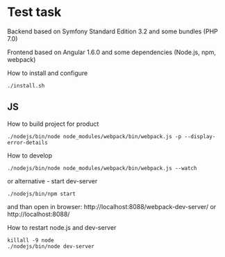 Test task
========================
Backend based on Symfony Standard Edition 3.2 and some bundles (PHP 7.0)

Frontend based on Angular 1.6.0 and some dependencies (Node.js, npm, webpack)

How to install and configure

```
./install.sh
```

JS
---

How to build project for product
```
./nodejs/bin/node node_modules/webpack/bin/webpack.js -p --display-error-details
```
How to develop
```
./nodejs/bin/node node_modules/webpack/bin/webpack.js --watch
```

or alternative - start dev-server
```
./nodejs/bin/npm start
```
and than open in browser: http://localhost:8088/webpack-dev-server/ or http://localhost:8088/

How to restart node.js and dev-server
```
killall -9 node
./nodejs/bin/node dev-server
```